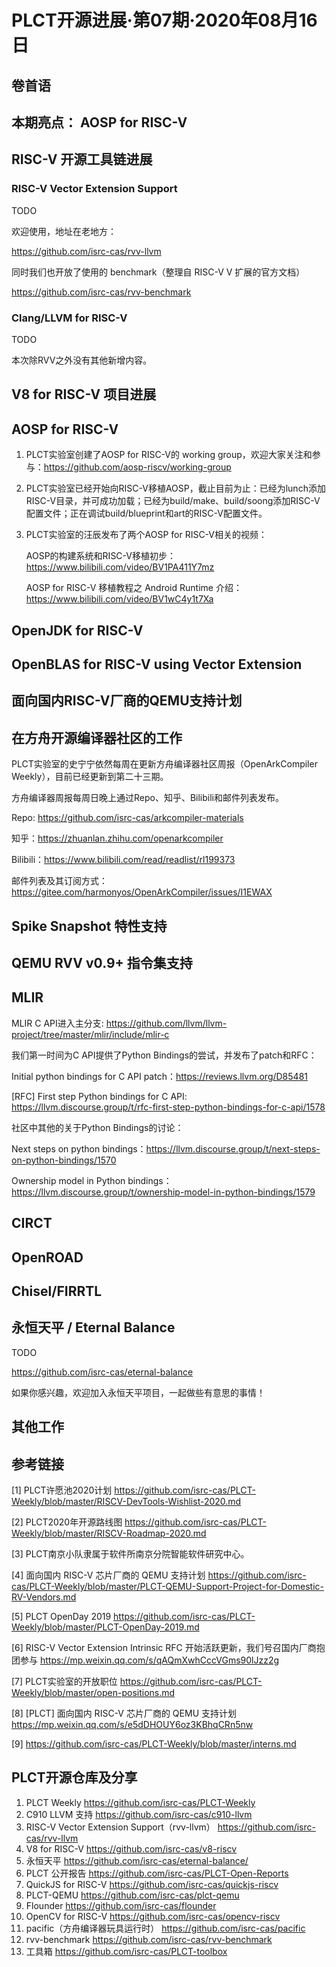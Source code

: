 # PLCT开源进展·第07期·2020年08月16日

## 卷首语

## 本期亮点： AOSP for RISC-V

## RISC-V 开源工具链进展

### RISC-V Vector Extension Support

TODO

欢迎使用，地址在老地方：

https://github.com/isrc-cas/rvv-llvm

同时我们也开放了使用的 benchmark（整理自 RISC-V V 扩展的官方文档）

https://github.com/isrc-cas/rvv-benchmark

### Clang/LLVM for RISC-V

TODO

本次除RVV之外没有其他新增内容。

## V8 for RISC-V 项目进展

## AOSP for RISC-V

1. PLCT实验室创建了AOSP for RISC-V的 working group，欢迎大家关注和参与：https://github.com/aosp-riscv/working-group

2. PLCT实验室已经开始向RISC-V移植AOSP，截止目前为止：已经为lunch添加RISC-V目录，并可成功加载；已经为build/make、build/soong添加RISC-V配置文件；正在调试build/blueprint和art的RISC-V配置文件。

3. PLCT实验室的汪辰发布了两个AOSP for RISC-V相关的视频：

   AOSP的构建系统和RISC-V移植初步：https://www.bilibili.com/video/BV1PA411Y7mz

   AOSP for RISC-V 移植教程之 Android Runtime 介绍：https://www.bilibili.com/video/BV1wC4y1t7Xa

## OpenJDK for RISC-V

## OpenBLAS for RISC-V using Vector Extension

## 面向国内RISC-V厂商的QEMU支持计划

## 在方舟开源编译器社区的工作

PLCT实验室的史宁宁依然每周在更新方舟编译器社区周报（OpenArkCompiler Weekly），目前已经更新到第二十三期。

方舟编译器周报每周日晚上通过Repo、知乎、Bilibili和邮件列表发布。

Repo: https://github.com/isrc-cas/arkcompiler-materials

知乎：https://zhuanlan.zhihu.com/openarkcompiler

Bilibili：https://www.bilibili.com/read/readlist/rl199373

邮件列表及其订阅方式：https://gitee.com/harmonyos/OpenArkCompiler/issues/I1EWAX

## Spike Snapshot 特性支持

## QEMU RVV v0.9+ 指令集支持

## MLIR

MLIR C API进入主分支: https://github.com/llvm/llvm-project/tree/master/mlir/include/mlir-c

我们第一时间为C API提供了Python Bindings的尝试，并发布了patch和RFC：

Initial python bindings for C API patch：https://reviews.llvm.org/D85481

[RFC] First step Python bindings for C API: https://llvm.discourse.group/t/rfc-first-step-python-bindings-for-c-api/1578

社区中其他的关于Python Bindings的讨论：

Next steps on python bindings：https://llvm.discourse.group/t/next-steps-on-python-bindings/1570

Ownership model in Python bindings：https://llvm.discourse.group/t/ownership-model-in-python-bindings/1579

## CIRCT

## OpenROAD

## Chisel/FIRRTL

## 永恒天平 / Eternal Balance

TODO

https://github.com/isrc-cas/eternal-balance

如果你感兴趣，欢迎加入永恒天平项目，一起做些有意思的事情！

## 其他工作

## 参考链接

[1] PLCT许愿池2020计划 https://github.com/isrc-cas/PLCT-Weekly/blob/master/RISCV-DevTools-Wishlist-2020.md

[2] PLCT2020年开源路线图 https://github.com/isrc-cas/PLCT-Weekly/blob/master/RISCV-Roadmap-2020.md

[3] PLCT南京小队隶属于软件所南京分院智能软件研究中心。

[4] 面向国内 RISC-V 芯片厂商的 QEMU 支持计划 https://github.com/isrc-cas/PLCT-Weekly/blob/master/PLCT-QEMU-Support-Project-for-Domestic-RV-Vendors.md

[5] PLCT OpenDay 2019 https://github.com/isrc-cas/PLCT-Weekly/blob/master/PLCT-OpenDay-2019.md

[6] RISC-V Vector Extension Intrinsic RFC 开始活跃更新，我们号召国内厂商抱团参与 https://mp.weixin.qq.com/s/qAQmXwhCccVGms90lJzz2g

[7] PLCT实验室的开放职位 https://github.com/isrc-cas/PLCT-Weekly/blob/master/open-positions.md

[8] [PLCT] 面向国内 RISC-V 芯片厂商的 QEMU 支持计划 https://mp.weixin.qq.com/s/e5dDHOUY6oz3KBhqCRn5nw

[9] https://github.com/isrc-cas/PLCT-Weekly/blob/master/interns.md

## PLCT开源仓库及分享

1. PLCT Weekly https://github.com/isrc-cas/PLCT-Weekly
2. C910 LLVM 支持 https://github.com/isrc-cas/c910-llvm
3. RISC-V Vector Extension Support（rvv-llvm） https://github.com/isrc-cas/rvv-llvm
4. V8 for RISC-V https://github.com/isrc-cas/v8-riscv
5. 永恒天平 https://github.com/isrc-cas/eternal-balance/
6. PLCT 公开报告 https://github.com/isrc-cas/PLCT-Open-Reports
7. QuickJS for RISC-V https://github.com/isrc-cas/quickjs-riscv
8. PLCT-QEMU https://github.com/isrc-cas/plct-qemu
9. Flounder https://github.com/isrc-cas/flounder
10. OpenCV for RISC-V https://github.com/isrc-cas/opencv-riscv
11. pacific（方舟编译器玩具运行时） https://github.com/isrc-cas/pacific
12. rvv-benchmark https://github.com/isrc-cas/rvv-benchmark
13. 工具箱 https://github.com/isrc-cas/PLCT-toolbox
